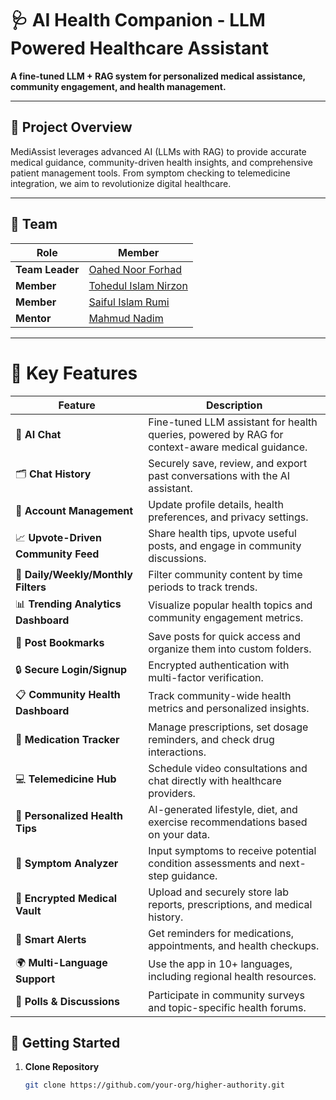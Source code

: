 # 🩺 AI Health Companion - LLM Powered Healthcare Assistant

**A fine-tuned LLM + RAG system for personalized medical assistance, community engagement, and health management.**

---

## 🌟 Project Overview
MediAssist leverages advanced AI (LLMs with RAG) to provide accurate medical guidance, community-driven health insights, and comprehensive patient management tools. From symptom checking to telemedicine integration, we aim to revolutionize digital healthcare.

---

## 👥 Team  
| Role                | Member                          |  
|---------------------|---------------------------------|  
| **Team Leader**     | [Oahed Noor Forhad](https://github.com/oahednoorforhad) |  
| **Member**| [Tohedul Islam Nirzon](https://github.com/TOHEDUL-ISLAM)      |  
| **Member**   | [Saiful Islam Rumi](https://github.com/Saifulislamrumi)|  
| **Mentor**          | [Mahmud Nadim](https://github.com/Mahmud-Nadim)        |  

---

# 🌟 Key Features

| **Feature**                     | **Description**                                                                                                                                     |
|----------------------------------|-----------------------------------------------------------------------------------------------------------------------------------------------------|
| 🤖 **AI Chat**                   | Fine-tuned LLM assistant for health queries, powered by RAG for context-aware medical guidance.                                                     |
| 🗂️ **Chat History**              | Securely save, review, and export past conversations with the AI assistant.                                                                         |
| 👤 **Account Management**        | Update profile details, health preferences, and privacy settings.                                                                                   |
| 📈 **Upvote-Driven Community Feed** | Share health tips, upvote useful posts, and engage in community discussions.                                                                       |
| 📆 **Daily/Weekly/Monthly Filters** | Filter community content by time periods to track trends.                                                                                         |
| 📊 **Trending Analytics Dashboard** | Visualize popular health topics and community engagement metrics.                                                                                 |
| 📌 **Post Bookmarks**            | Save posts for quick access and organize them into custom folders.                                                                                  |
| 🔒 **Secure Login/Signup**       | Encrypted authentication with multi-factor verification.                                                                                            |
| 📋 **Community Health Dashboard** | Track community-wide health metrics and personalized insights.                                                                                     |
| 💊 **Medication Tracker**        | Manage prescriptions, set dosage reminders, and check drug interactions.                                                                            |
| 💻 **Telemedicine Hub**          | Schedule video consultations and chat directly with healthcare providers.                                                                           |
| 🧠 **Personalized Health Tips**  | AI-generated lifestyle, diet, and exercise recommendations based on your data.                                                                     |
| 🤒 **Symptom Analyzer**          | Input symptoms to receive potential condition assessments and next-step guidance.                                                                   |
| 🔐 **Encrypted Medical Vault**   | Upload and securely store lab reports, prescriptions, and medical history.                                                                          |
| 🔔 **Smart Alerts**              | Get reminders for medications, appointments, and health checkups.                                                                                   |
| 🌍 **Multi-Language Support**    | Use the app in 10+ languages, including regional health resources.                                                                                   |
| 💬 **Polls & Discussions**       | Participate in community surveys and topic-specific health forums.                                                                                  |


## 🚀 Getting Started

1. **Clone Repository**
   ```bash
   git clone https://github.com/your-org/higher-authority.git
